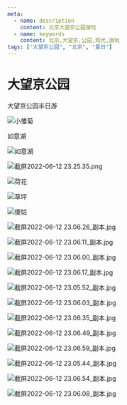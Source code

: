```yaml
---
meta:
  - name: description
    content: 北京大望京公园游玩
  - name: keywords
    content: 北京,大望京,公园,观光,游玩
tags: ["大望京公园", "北京", "夏日"]
---
```


# 大望京公园

大望京公园半日游

![小雏菊](https://0.z.wiki/images/20220612/ecba6dc96c1342caa1042f9096068ac5.jpg)

如意湖

![如意湖](https://1.z.wiki/images/20220612/d2688853bb2941edba82105220c3007f.jpg)

![截屏2022-06-12 23.25.35.png](https://2.z.wiki/images/20220612/da1a5feb81cd4154ac14401132502029.png?x-oss-process=image/resize,w_800/quality,q_80)

![荷花](https://3.z.wiki/images/20220612/e728aa20ef2940ec8e18aa557056c242.jpg)

![草坪](https://4.z.wiki/images/20220612/09000d53987f4e4087217d489f489a77.jpg)

![傻姑](https://0.z.wiki/images/20220612/db2be3faafb94478a9126b2010abe980.jpg)

![截屏2022-06-12 23.06.26_副本.jpg](https://1.z.wiki/images/20220612/6e97537393e54981af0899b3c9dfb33f.jpg)

![截屏2022-06-12 23.06.11_副本.jpg](https://2.z.wiki/images/20220612/5bb69e4f47234ba2b792aa8af4ffd3e7.jpg)

![截屏2022-06-12 23.06.00_副本.jpg](https://3.z.wiki/images/20220612/5f2ad1c6c2b6443e9e8adcfd4d7090ad.jpg)

![截屏2022-06-12 23.06.17_副本.jpg](https://4.z.wiki/images/20220612/ecea8256f93541d0945780002a2f3f48.jpg)

![截屏2022-06-12 23.05.52_副本.jpg](https://0.z.wiki/images/20220612/b332a8ad525441f0b3574177cb5478a1.jpg)

![截屏2022-06-12 23.06.03_副本.jpg](https://1.z.wiki/images/20220612/d7ddd2219e394003bc657b08639a227a.jpg)

![截屏2022-06-12 23.06.35_副本.jpg](https://2.z.wiki/images/20220612/af1e231d70534bca84c6bb2a4e1d3367.jpg)

![截屏2022-06-12 23.06.49_副本.jpg](https://3.z.wiki/images/20220612/9d89b816e2034fd49cccaf28192bce99.jpg)

![截屏2022-06-12 23.06.59_副本.jpg](https://4.z.wiki/images/20220612/142b9734943f4bbe932ec430315852a0.jpg)

![截屏2022-06-12 23.05.44_副本.jpg](https://0.z.wiki/images/20220612/50d302357b214b828b0fc7259ebbcd8f.jpg)

![截屏2022-06-12 23.06.54_副本.jpg](https://1.z.wiki/images/20220612/687047281e7d49359d6a87e5e805c7f4.jpg)

![截屏2022-06-12 23.06.08_副本.jpg](https://0.z.wiki/images/20220612/395096fdc4d74117b0c80ef4b14f8491.jpg)

